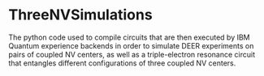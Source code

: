 # ThreeNVSimulations
The python code used to compile circuits that are then executed by IBM Quantum experience backends in order to simulate DEER experiments on pairs of coupled NV centers, as well as a triple-electron resonance circuit that entangles different configurations of three coupled NV centers.
